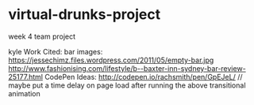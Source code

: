 # virtual-drunks-project
week 4 team project



kyle
Work Cited:
bar images:
https://jessechimz.files.wordpress.com/2011/05/empty-bar.jpg
http://www.fashionising.com/lifestyle/b--baxter-inn-sydney-bar-review-25177.html
CodePen Ideas:
http://codepen.io/rachsmith/pen/GpEJeL/
// maybe put a time delay on page load after running the above transitional animation
